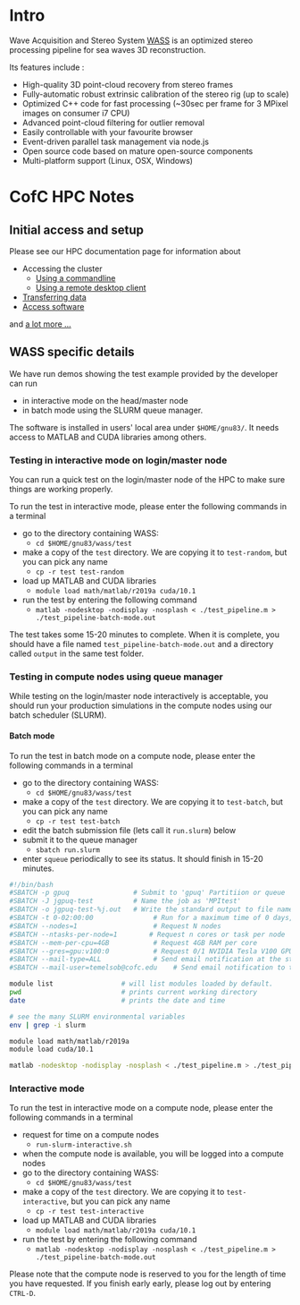 

# Intro

Wave Acquisition and Stereo System [WASS](https://www.dais.unive.it/wass/index.html) is an optimized stereo processing pipeline for sea waves 3D reconstruction.

Its features include :

* High-quality 3D point-cloud recovery from stereo frames
* Fully-automatic robust extrinsic calibration of the stereo rig (up to scale)
* Optimized C++ code for fast processing (~30sec per frame for 3 MPixel images on consumer i7 CPU)
* Advanced point-cloud filtering for outlier removal
* Easily controllable with your favourite browser
* Event-driven parallel task management via node.js
* Open source code based on mature open-source components
* Multi-platform support (Linux, OSX, Windows)

# CofC HPC Notes

## Initial access and setup

Please see our HPC documentation page for information about
* Accessing the cluster
  * [Using a commandline](https://hpc-cofc.gitbook.io/docs/using-the-hpc/access-hpc)
  * [Using a remote desktop client](https://hpc-cofc.gitbook.io/docs/using-the-hpc/access-hpc/gui-remote-desktop)
* [Transferring data](https://hpc-cofc.gitbook.io/docs/using-the-hpc/transfer-data)
* [Access software](https://hpc-cofc.gitbook.io/docs/using-the-hpc/modules)

and [a lot more ... ](https://hpc-cofc.edu/docs)

## WASS specific details

We have run demos showing the test example provided by the developer can run
* in interactive mode on the head/master node
* in batch mode using the SLURM queue manager.

The software is installed in users' local area under `$HOME/gnu83/`. It needs access to MATLAB and CUDA libraries among others.

### Testing in interactive mode on login/master node

You can run a quick test on the login/master node of the HPC to make sure things are working properly.

To run the test in interactive mode, please enter the following commands in a terminal
* go to the directory containing WASS:
  * `cd $HOME/gnu83/wass/test`
* make a copy of the `test` directory. We are copying it to `test-random`, but you can pick any name
  * `cp -r test test-random`
* load up MATLAB and CUDA libraries
  * `module load math/matlab/r2019a cuda/10.1`
* run the test by entering the following command
   * `matlab -nodesktop -nodisplay -nosplash < ./test_pipeline.m > ./test_pipeline-batch-mode.out`

The test takes some 15-20 minutes to complete. When it is complete, you should have a file named `test_pipeline-batch-mode.out` and a directory called `output` in the same test folder.


### Testing in compute nodes using queue manager

While testing on the login/master node interactively is acceptable, you should run your production simulations in the compute nodes using our batch scheduler (SLURM).

#### Batch mode

To run the test in batch mode on a compute node, please enter the following commands in a terminal
* go to the directory containing WASS:
  * `cd $HOME/gnu83/wass/test`
* make a copy of the `test` directory. We are copying it to `test-batch`, but you can pick any name
  * `cp -r test test-batch`
* edit the batch submission file (lets call it `run.slurm`) below
* submit it to the queue manager
  * `sbatch run.slurm`
* enter `squeue` periodically to see its status. It should finish in 15-20 minutes.  



```bash
#!/bin/bash
#SBATCH -p gpuq                # Submit to 'gpuq' Partitiion or queue
#SBATCH -J jgpuq-test          # Name the job as 'MPItest'
#SBATCH -o jgpuq-test-%j.out   # Write the standard output to file named 'jxxx-<job_number>.out'
#SBATCH -t 0-02:00:00               # Run for a maximum time of 0 days, 02 hours, 00 mins, 00 secs
#SBATCH --nodes=1                   # Request N nodes
#SBATCH --ntasks-per-node=1        # Request n cores or task per node
#SBATCH --mem-per-cpu=4GB           # Request 4GB RAM per core
#SBATCH --gres=gpu:v100:0           # Request 0/1 NVIDIA Tesla V100 GPU
#SBATCH --mail-type=ALL             # Send email notification at the start and end of the job
#SBATCH --mail-user=temelsob@cofc.edu    # Send email notification to this address

module list                 # will list modules loaded by default.
pwd                         # prints current working directory
date                        # prints the date and time

# see the many SLURM environmental variables
env | grep -i slurm

module load math/matlab/r2019a
module load cuda/10.1

matlab -nodesktop -nodisplay -nosplash < ./test_pipeline.m > ./test_pipeline-batch-mode.out
```

### Interactive mode

To run the test in interactive mode on a compute node, please enter the following commands in a terminal

* request for time on a compute nodes
  * `run-slurm-interactive.sh`
* when the compute node is available, you will be logged into a compute nodes
* go to the directory containing WASS:
  * `cd $HOME/gnu83/wass/test`
* make a copy of the `test` directory. We are copying it to `test-interactive`, but you can pick any name
  * `cp -r test test-interactive`
* load up MATLAB and CUDA libraries
  * `module load math/matlab/r2019a cuda/10.1`
* run the test by entering the following command
  * `matlab -nodesktop -nodisplay -nosplash < ./test_pipeline.m > ./test_pipeline-batch-mode.out`

Please note that the compute node is reserved to you for the length of time you have requested. If you finish early early, please log out by entering `CTRL-D`.
